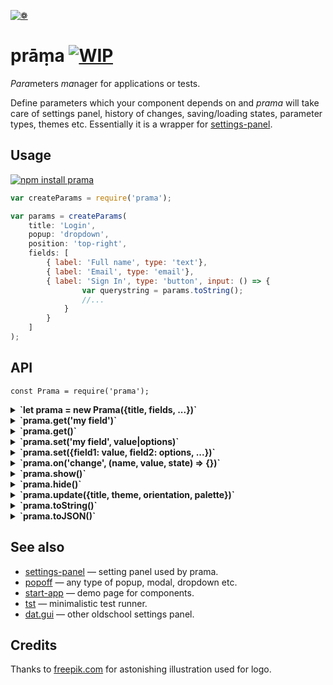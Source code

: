 [![❁](https://dfcreative.github.io/prama/logo.png "❁")](https://dfcreative.github.io/prama)

# prāṃa [![WIP](https://img.shields.io/badge/Work%20in%20progress--green.svg)](http://github.com/badges/stability-badges)

<em>Para</em>meters <em>ma</em>nager for applications or tests.

Define parameters which your component depends on and _prama_ will take care of settings panel, history of changes, saving/loading states, parameter types, themes etc. Essentially it is a wrapper for [settings-panel](https://github.com/dfcreative/settings-panel).

## Usage

[![npm install prama](https://nodei.co/npm/prama.png?mini=true)](https://npmjs.org/package/prama/)

```js
var createParams = require('prama');

var params = createParams(
	title: 'Login',
	popup: 'dropdown',
	position: 'top-right',
	fields: [
		{ label: 'Full name', type: 'text'},
		{ label: 'Email', type: 'email'},
		{ label: 'Sign In', type: 'button', input: () => {
				var querystring = params.toString();
				//...
			}
		}
	]
);
```

## API

`const Prama = require('prama');`

<details><summary><strong>`let prama = new Prama({title, fields, ...})`</strong></summary>

Create settings manager instance based off options:

<dl>
<dt>title: 'Settings'
<dd>Display menu title at the top of the panel. Can be omitted.

<dt>fields: []
<dd>List or object of fields for <a href="https://github.com/dfcreative/settings-panel">settings-panel</a>.</dd> Prama adds <code>save</code> and <code>order</code> additional field properties.

<dt>theme: null
<dd>Theme, one of <em>control</em>, <em>dragon</em>, <em>lucy</em>, <em>merka</em>, <em>typer</em> or false for default theme. Require theme as <code>theme: require('prama/theme/name')</code>. See <a href="https://github.com/dfcreative/prama/tree/master/theme">theme</a> folder.

<dt>container: document.body
<dd>Container element to place panel and settings button.

<dt>popup: 'dropdown'
<dd>Enable popup — can be a popup type string, popup options or boolean. See <a href="https://github.com/dfcreative/popoff">popoff</a> for popup options.

<dt>draggable: true
<dd>Make panel draggable — can be boolean or handle selector. Default handle is panel title.

<dt>button: true
<dd>Create settings menu button at the corner of the page.

<dt>history: false
<dd>Reflect settings state in url.

<dt>session: true
<dd>Save/load settings state between browser sessions, overridden by history.

<dt>storage: window.sessionStorage
<dd>Default storage for session.</dd>
</dl>
</details>
<details><summary><strong>`prama.get('my field')`</strong></summary>

Get single field value by name.

</details>
<details><summary><strong>`prama.get()`</strong></summary>

Return object with values of all fields

</details>
<details><summary><strong>`prama.set('my field', value|options)`</strong></summary>

Set field value or update field options.

</details>
<details><summary><strong>`prama.set({field1: value, field2: options, ...})`</strong></summary>

Update multiple field values or field options. State can be an object or a list, same as `fields` property in options.

</details>
<details><summary><strong>`prama.on('change', (name, value, state) => {})`</strong></summary>

Hook up a callback for any field change. Callback recieves field `name`, new `value` and full `state` arguments.

</details>
<details><summary><strong>`prama.show()`</strong></summary>

Show panel.

</details>
<details><summary><strong>`prama.hide()`</strong></summary>

Hide panel.

</details>
<details><summary><strong>`prama.update({title, theme, orientation, palette})`</strong></summary>

Update panel visual options.

</details>
<details><summary><strong>`prama.toString()`</strong></summary>

Get string representation of state. Basically, a querystring.

</details>
<details><summary><strong>`prama.toJSON()`</strong></summary>

Get state object with fields filtered for saving. Fields which `save` attribute is set to false will be ignored.

</details>

## See also

* [settings-panel](https://github.com/freeman-lab/settings-panel) — setting panel used by prama.
* [popoff](https://github.com/dfcreative/popoff) — any type of popup, modal, dropdown etc.
* [start-app](https://github.com/dfcreative/start-app) — demo page for components.
* [tst](https://github.com/dfcreative/tst) — minimalistic test runner.
* [dat.gui](https://github.com/dataarts/dat.gui) — other oldschool settings panel.

## Credits

Thanks to [freepik.com](http://www.freepik.com/free-vector/flower-mandala-ornaments_714316.htm#term=mandala&page=1&position=12) for astonishing illustration used for logo.